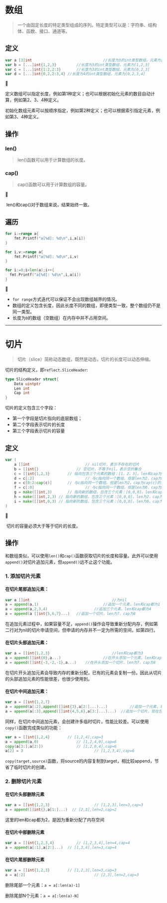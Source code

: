 # 数组

> 一个由固定长度的特定类型组成的序列。特定类型可以是：字符串、结构体、函数、接口、通道等。

## 定义

```go
var a [3]int								//长度为3的int类型数组，元素为[0,0,0]
var b = [...]int{1,2,3}			//长度为3的int类型数组，元素为[1,2,3]
var c = [...]int{1:2,2:3}		//长度为3的int类型数组，元素为[0,2,3]
var d = [...]int{0,2,2:3,4}	//长度为4的int类型数组，元素为[0,2,3,4]
```

👣

​	定义数组可以指定长度，例如第1种定义；也可以根据初始化元素的数目自动计算，例如第2、3、4种定义。

​	初始化数组元素可以按顺序指定，例如第2种定义；也可以根据索引指定元素，例如第3、4种定义。

## 操作

### len()

> len()函数可以用于计算数组的长度。

### cap()

> cap()函数可以用于计算数组的容量。

👣

​	len()和cap()对于数组来说，结果始终一致。

## 遍历

```go
for i:=range a{
	fmt.Printf("a[%d]: %d\n",i,a[i])
}

for i,v:=range a{
	fmt.Printf("a[%d]: %d\n",i,v)
}

for i:=0;i<len(a);i++{
  fmt.Printf("a[%d]: %d\n",i,a[i])
}
```

👣

- `for range`方式迭代可以保证不会出现数组越界的情况。
- 数组的定义包含长度，因此长度不同的数组，即便类型一致，整个数组仍不是同一类型。
- 长度为`0`的数组（空数组）在内存中并不占用空间。

------

# 切片

> 切片（slice）简称动态数组，既然是动态，切片的长度可以动态伸缩。

切片的结构定义，即`reflect.SliceHeader`:

```go
type SliceHeader struct{
	Data uintptr
	Len int
	Cap int
}
```

切片的定义包含三个字段：

- 第一个字段是切片指向的底层数组；
- 第二个字段表示切片的长度
- 第三个字段表示切片的容量

## 定义

```go
var (
	a []int							// nil切片，表示不存在的切片
	b = []int{}					// 空切片，不等于nil，表示空的集合
	c = []int{1,2,3}		// 指向包含三个元素的数组：[1，2，3]。len和cap为3
	d = c[:2]						// 与c指向同一个数组，但是len为2，cap为3
	e = c[0:2:cap(c)]		// 与c指向同一个数组，但是len为2，cap为cap(c)的大小，即3
	f = c[:0]						// 与c指向同一个数组，但是len为0，cap为3
	g = make([]int,3)		// 指向新的数组，包含三个元素：[0,0,0]。len和cap为3
	h = make([]int,2,3)	// 指向新的数组，包含三个元素：[0,0,0]。len为2，cap为3
	i = make([]int,0,3)	// 指向新的数组，包含三个元素：[0,0,0]。len为0，cap为3
)
```

👣

​	切片的容量必须大于等于切片的长度。

## 操作

和数组类似，可以使用`len()`和`cap()`函数获取切片的长度和容量。此外可以使用`append()`对切片追加元素，但`append()`远不止这个功能。

### 1. 添加切片元素

#### 在切片尾部追加元素：

```go
var a []int										//为nil
a = append(a,1)								//追加一个元素，len和cap都为1
a = append(a,2,3,4)						//追加三个元素，len和cap都为4
a = append(a []int{5,6,7}...)	//追加一个切片，len为7，cap为8
```

在追加元素过程中，如果容量不足，`append()`操作会导致重新分配内存，例如第二行对为nil的切片申请空间，但申请的内存并不一定为所需的空间，如第四行。

#### 在切片头部追加元素：

```go
var a = []int{1,2,3}							//len和cap都为3
a = append([]int{0},a...)					//在开头添加一个元素，len和cap都为4
a = append([]int{-3,-2,-1},a...)	//在开头添加一个切片，len为7，cap为8
```

在切片开头追加元素会导致内存的重新分配，已有的元素会复制一份。因此从切片的头部追加元素的性能很差，也很少使用到。

#### 在切片中间追加元素：

```go
var a = []int{1,2,7}
a = append(a[:2],append([]int{3},a[2:]...)...) 			//追加一个元素，现在包含元素[1,2,3,7]
a = append(a[:3],append([]int{4,5,6},a[3:]...)...)	//追加一个切片，现在包含元素[1,2,3,4,5,6,7]
```

同样，在切片中间追加元素，会创建许多临时切片，性能比较差。可以使用`copy()`函数完成类似的功能：

```go
var a = []int{1,2,4}		// [1,2,4],cap=3
a = append(a,0)					// [1,2,4,0],cap=6
copy(a[3:],a[2:])				// [1,2,0,4],cap=6
a[2] = 3								// [1,2,3,4],cap=6
```

`copy(target,source)`函数，将source的内容复制到target，相比较append，节省了临时切片的创建。

### 2. 删除切片元素

#### 在切片头部删除元素

```go
var a = []int{1,2,3}					// [1,2,3],len=3,cap=3
a = append([]int{},a[1:]...)  // [2,3],len=2,cap=2
```

这里的len和cap都为2，是因为重新分配了内存空间

#### 在切片中部删除元素

```go
var a = []int{1,2,3,4}			// [1,2,3,4],len=4,cap=4
a = append(a[:1],a[2:]...)	// [1,3,4],len=3,cap=4
```

#### 在切片尾部删除元素

```go
var a = []int{1,2,3}		// [1,2,3],len=3,cap=3
a = a[:2]								// [2,3],len=2,cap=3
```

删除尾部一个元素：`a = a[:len(a)-1]`

删除尾部N个元素：`a = a[:len(a)-N]`